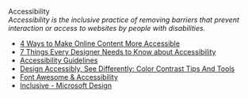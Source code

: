 Accessibility  
_Accessibility is the inclusive practice of removing barriers that prevent interaction or access to websites by people with disabilities._  

*   [4 Ways to Make Online Content More Accessible](http://www.uxbooth.com/articles/4-ways-to-make-online-content-more-accessible/)  
*   [7 Things Every Designer Needs to Know about Accessibility](https://medium.com/salesforce-ux/7-things-every-designer-needs-to-know-about-accessibility-64f105f0881b#.tvhahmv5g)  
*   [Accessibility Guidelines](http://accessibility.voxmedia.com/)
*   [Design Accessibly, See Differently: Color Contrast Tips And Tools](https://www.smashingmagazine.com/2014/10/color-contrast-tips-and-tools-for-accessibility/)
*   [Font Awesome & Accessibility](http://fontawesome.io/accessibility/)  
*   [Inclusive - Microsoft Design](https://www.microsoft.com/en-us/design/inclusive/)  
